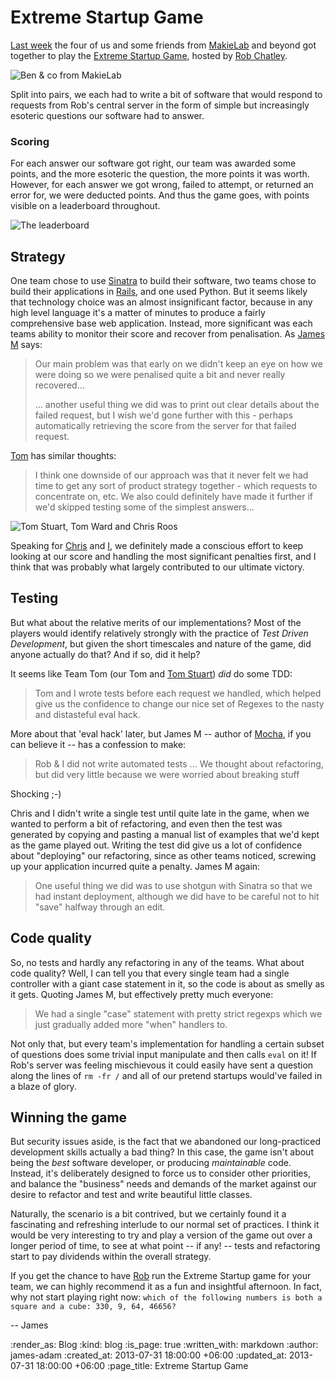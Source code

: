 Extreme Startup Game
========

[Last week](/week-235) the four of us and some friends from [MakieLab](http://www.makieworld.com/) and beyond got together to play the [Extreme Startup Game](http://chatley.com/posts/05-27-2011/extreme-startup/), hosted by [Rob Chatley](http://chatley.com).

![Ben & co from MakieLab](/images/blog/extreme-startup-1.jpg)

Split into pairs, we each had to write a bit of software that would respond to requests from Rob's central server in the form of simple but increasingly esoteric questions our software had to answer.

### Scoring

For each answer our software got right, our team was awarded some points, and the more esoteric the question, the more points it was worth. However, for each answer we got wrong, failed to attempt, or returned an error for, we were deducted points. And thus the game goes, with points visible on a leaderboard throughout.

![The leaderboard](/images/blog/extreme-startup-leaderboard.jpg)

## Strategy

One team chose to use [Sinatra](http://www.sinatrarb.com/) to build their software, two teams chose to build their applications in [Rails](http://rubyonrails.org), and one used Python. But it seems likely that technology choice was an almost insignificant factor, because in any high level language it's a matter of minutes to produce a fairly comprehensive base web application. Instead, more significant was each teams ability to monitor their score and recover from penalisation. As [James M](/james-mead) says:

> Our main problem was that early on we didn't keep an eye on how we were doing so we were penalised quite a bit and never really recovered...
>
> ... another useful thing we did was to print out clear details about the failed request, but I wish we'd gone further with this - perhaps automatically retrieving the score from the server for that failed request.

[Tom](/tom-ward) has similar thoughts:

> I think one downside of our approach was that it never felt we had time to get any sort of product strategy together - which requests to concentrate on, etc. We also could definitely have made it further if we'd skipped testing some of the simplest answers...

![Tom Stuart, Tom Ward and Chris Roos](/images/blog/extreme-startup-2.jpg)

Speaking for [Chris](/chris-roos) and [I](/james-adam), we definitely made a conscious effort to keep looking at our score and handling the most significant penalties first, and I think that was probably what largely contributed to our ultimate victory.

## Testing

But what about the relative merits of our implementations? Most of the players would identify relatively strongly with the practice of *Test Driven Development*, but given the short timescales and nature of the game, did anyone actually do that? And if so, did it help?

It seems like Team Tom (our Tom and [Tom Stuart](http://www.codon.com)) *did* do some TDD:

> Tom and I wrote tests before each request we handled, which helped give us the confidence to change our nice set of Regexes to the nasty and distasteful eval hack.

More about that 'eval hack' later, but James M -- author of [Mocha](/mocha), if you can believe it -- has a confession to make:

> Rob & I did not write automated tests ... We thought about refactoring, but did very little because we were worried about breaking stuff

Shocking ;-)

Chris and I didn't write a single test until quite late in the game, when we wanted to perform a bit of refactoring, and even then the test was generated by copying and pasting a manual list of examples that we'd kept as the game played out. Writing the test did give us a lot of confidence about "deploying" our refactoring, since as other teams noticed, screwing up your application incurred quite a penalty. James M again:

> One useful thing we did was to use shotgun with Sinatra so that we had instant deployment, although we did have to be careful not to hit "save" halfway through an edit.

## Code quality

So, no tests and hardly any refactoring in any of the teams. What about code quality? Well, I can tell you that every single team had a single controller with a giant case statement in it, so the code is about as smelly as it gets. Quoting James M, but effectively pretty much everyone:

> We had a single "case" statement with pretty strict regexps which we just gradually added more "when" handlers to.

Not only that, but every team's implementation for handling a certain subset of questions does some trivial input manipulate and then calls `eval` on it! If Rob's server was feeling mischievous it could easily have sent a question along the lines of `rm -fr /` and all of our pretend startups would've failed in a blaze of glory.

## Winning the game

But security issues aside, is the fact that we abandoned our long-practiced development skills actually a bad thing? In this case, the game isn't about being the *best* software developer, or producing *maintainable* code. Instead, it's deliberately designed to force us to consider other priorities, and balance the "business" needs and demands of the market against our desire to refactor and test and write beautiful little classes.

Naturally, the scenario is a bit contrived, but we certainly found it a fascinating and refreshing interlude to our normal set of practices. I think it would be very interesting to try and play a version of the game out over a longer period of time, to see at what point -- if any! -- tests and refactoring start to pay dividends within the overall strategy.

If you get the chance to have [Rob](http://chatley.com) run the Extreme Startup game for your team, we can highly recommend it as a fun and insightful afternoon. In fact, why not start playing right now: `which of the following numbers is both a square and a cube: 330, 9, 64, 46656?`

-- James


:render_as: Blog
:kind: blog
:is_page: true
:written_with: markdown
:author: james-adam
:created_at: 2013-07-31 18:00:00 +06:00
:updated_at: 2013-07-31 18:00:00 +06:00
:page_title: Extreme Startup Game
